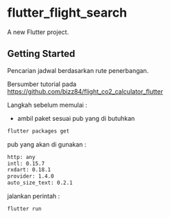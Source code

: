 # flutter_flight_search

A new Flutter project.

## Getting Started

Pencarian jadwal berdasarkan rute penerbangan.

Bersumber tutorial pada https://github.com/bizz84/flight_co2_calculator_flutter

Langkah sebelum memulai :
- ambil paket sesuai pub yang di butuhkan
```bash
flutter packages get
```

pub yang akan di gunakan :
```bash
http: any
intl: 0.15.7
rxdart: 0.18.1
provider: 1.4.0
auto_size_text: 0.2.1
```

jalankan perintah :
```bash
flutter run
```
